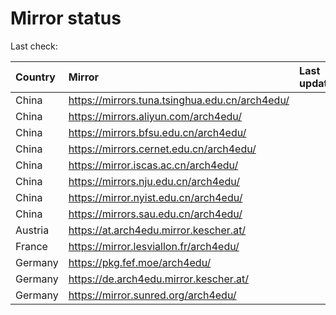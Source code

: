 <script src="./time.js"></script>
# Mirror status
Last check: <script type="text/javascript">localize(1723936701.0334296);</script>

|Country|Mirror|Last update|
|:------|:-----|:----------|
|China|https://mirrors.tuna.tsinghua.edu.cn/arch4edu/|<script type="text/javascript">localize(1723920095);</script>|
|China|https://mirrors.aliyun.com/arch4edu/|<script type="text/javascript">localize(1723487960);</script>|
|China|https://mirrors.bfsu.edu.cn/arch4edu/|<script type="text/javascript">localize(1723920095);</script>|
|China|https://mirrors.cernet.edu.cn/arch4edu/|<script type="text/javascript">localize(1723920095);</script>|
|China|https://mirror.iscas.ac.cn/arch4edu/|<script type="text/javascript">localize(1723920095);</script>|
|China|https://mirrors.nju.edu.cn/arch4edu/|<script type="text/javascript">localize(1723487960);</script>|
|China|https://mirror.nyist.edu.cn/arch4edu/|<script type="text/javascript">localize(1723487960);</script>|
|China|https://mirrors.sau.edu.cn/arch4edu/|<script type="text/javascript">localize(1723487960);</script>|
|Austria|https://at.arch4edu.mirror.kescher.at/|<script type="text/javascript">localize(1723920095);</script>|
|France|https://mirror.lesviallon.fr/arch4edu/|<script type="text/javascript">localize(1723487960);</script>|
|Germany|https://pkg.fef.moe/arch4edu/|<script type="text/javascript">localize(1723920095);</script>|
|Germany|https://de.arch4edu.mirror.kescher.at/|<script type="text/javascript">localize(1723920095);</script>|
|Germany|https://mirror.sunred.org/arch4edu/|<script type="text/javascript">localize(1723920095);</script>|

<script src="./tablefilter/tablefilter.js"></script>
<script src="./table.js"></script>